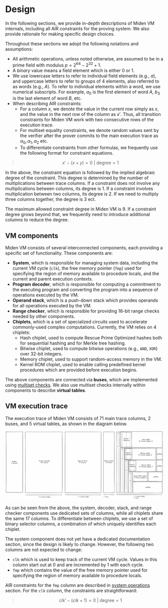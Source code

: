 # Design
In the following sections, we provide in-depth descriptions of Miden VM internals, including all AIR constraints for the proving system. We also provide rationale for making specific design choices.

Throughout these sections we adopt the following notations and assumptions:
* All arithmetic operations, unless noted otherwise, are assumed to be in a prime field with modulus $p = 2^{64} - 2^{32} + 1$.
* A _binary_ value means a field element which is either $0$ or $1$.
* We use lowercase letters to refer to individual field elements (e.g., $a$), and uppercase letters to refer to groups of $4$ elements, also referred to as words (e.g., $A$). To refer to individual elements within a word, we use numerical subscripts. For example, $a_0$ is the first element of word $A$, $b_3$ is the last element of word $B$, etc.
* When describing AIR constraints:
  - For a column $x$, we denote the value in the current row simply as $x$, and the value in the next row of the column as $x'$. Thus, all transition constraints for Miden VM work with two consecutive rows of the execution trace.
  - For multiset equality constraints, we denote random values sent by the verifier after the prover commits to the main execution trace as $\alpha_0, \alpha_1, \alpha_2$ etc.
  - To differentiate constraints from other formulas, we frequently use the following format for constraint equations.

>$$
x' - (x + y) = 0 \text{ | degree} = 1
$$

In the above, the constraint equation is followed by the implied algebraic degree of the constraint. This degree is determined by the number of multiplications between trace columns. If a constraint does not involve any multiplications between columns, its degree is $1$. If a constraint involves multiplication between two columns, its degree is $2$. If we need to multiply three columns together, the degree is $3$ ect.

The maximum allowed constraint degree in Miden VM is $9$. If a constraint degree grows beyond that, we frequently need to introduce additional columns to reduce the degree.

## VM components
Miden VM consists of several interconnected components, each providing a specific set of functionality. These components are:

* **System**, which is responsible for managing system data, including the current VM cycle (`clk`), the free memory pointer (`fmp`) used for specifying the region of memory available to procedure locals, and the current and parent execution contexts.
* **Program decoder**, which is responsible for computing a commitment to the executing program and converting the program into a sequence of operations executed by the VM.
* **Operand stack**, which is a push-down stack which provides operands for all operations executed by the VM.
* **Range checker**, which is responsible for providing 16-bit range checks needed by other components.
* **Chiplets**, which is a set of specialized circuits used to accelerate commonly-used complex computations. Currently, the VM relies on 4 chiplets:
  - Hash chiplet, used to compute Rescue Prime Optimized hashes both for sequential hashing and for Merkle tree hashing.
  - Bitwise chiplet, used to compute bitwise operations (e.g., `AND`, `XOR`) over 32-bit integers.
  - Memory chiplet, used to support random-access memory in the VM.
  - Kernel ROM chiplet, used to enable calling predefined kernel procedures which are provided before execution begins.

The above components are connected via **buses**, which are implemented using [multiset checks](./multiset.md). We also use multiset checks internally within components to describe **virtual tables**.

## VM execution trace
The execution trace of Miden VM consists of $71$ main trace columns, $2$ buses, and $5$ virtual tables, as shown in the diagram below.

![vm_trace.png](../assets/design/vm_trace.png)

As can be seen from the above, the system, decoder, stack, and range checker components use dedicated sets of columns, while all chiplets share the same $17$ columns. To differentiate between chiplets, we use a set of binary selector columns, a combination of which uniquely identifies each chiplet.

The system component does not yet have a dedicated documentation section, since the design is likely to change. However, the following two columns are not expected to change:

* `clk` which is used to keep track of the current VM cycle. Values in this column start out at $0$ and are incremented by $1$ with each cycle.
* `fmp` which contains the value of the free memory pointer used for specifying the region of memory available to procedure locals.

AIR constraints for the `fmp` column are described in [system operations](./stack/system_ops.md) section. For the `clk` column, the constraints are straightforward:

>$$
clk' - (clk + 1) = 0 \text{ | degree} = 1
$$